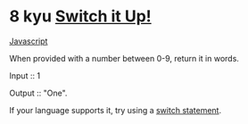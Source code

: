 # 8 kyu [Switch it Up!](https://www.codewars.com/kata/5808dcb8f0ed42ae34000031)

<!-- START LANGUAGE_LINKS -->

[Javascript](./javascript.js)

<!-- END LANGUAGE_LINKS -->

When provided with a number between 0-9, return it in words.

Input :: 1

Output :: "One".

If your language supports it, try using a <a href="https://en.wikipedia.org/wiki/Switch_statement">switch statement</a>.